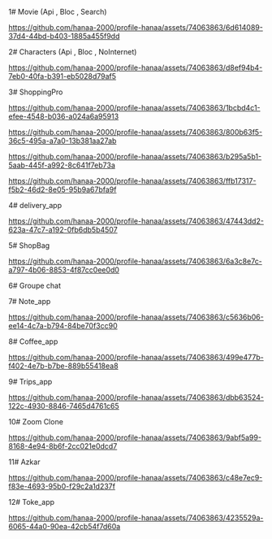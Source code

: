 1# Movie (Api , Bloc , Search)


https://github.com/hanaa-2000/profile-hanaa/assets/74063863/6d614089-37d4-44bd-b403-1885a455f9dd


2# Characters (Api , Bloc , NoInternet)

https://github.com/hanaa-2000/profile-hanaa/assets/74063863/d8ef94b4-7eb0-40fa-b391-eb5028d79af5


3# ShoppingPro 




https://github.com/hanaa-2000/profile-hanaa/assets/74063863/1bcbd4c1-efee-4548-b036-a024a6a95913



https://github.com/hanaa-2000/profile-hanaa/assets/74063863/800b63f5-36c5-495a-a7a0-13b381aa27ab




https://github.com/hanaa-2000/profile-hanaa/assets/74063863/b295a5b1-5aab-445f-a992-8c641f7eb73a




https://github.com/hanaa-2000/profile-hanaa/assets/74063863/ffb17317-f5b2-46d2-8e05-95b9a67bfa9f


4# delivery_app

https://github.com/hanaa-2000/profile-hanaa/assets/74063863/47443dd2-623a-47c7-a192-0fb6db5b4507


5# ShopBag

https://github.com/hanaa-2000/profile-hanaa/assets/74063863/6a3c8e7c-a797-4b06-8853-4f87cc0ee0d0


6# Groupe chat


7# Note_app

https://github.com/hanaa-2000/profile-hanaa/assets/74063863/c5636b06-ee14-4c7a-b794-84be70f3cc90

8# Coffee_app

https://github.com/hanaa-2000/profile-hanaa/assets/74063863/499e477b-f402-4e7b-b7be-889b55418ea8


9# Trips_app

https://github.com/hanaa-2000/profile-hanaa/assets/74063863/dbb63524-122c-4930-8846-7465d4761c65

10# Zoom Clone

https://github.com/hanaa-2000/profile-hanaa/assets/74063863/9abf5a99-8168-4e94-8b6f-2cc021e0dcd7

11# Azkar 

https://github.com/hanaa-2000/profile-hanaa/assets/74063863/c48e7ec9-f83e-4693-95b0-f29c2a1d237f

12# Toke_app

https://github.com/hanaa-2000/profile-hanaa/assets/74063863/4235529a-6065-44a0-90ea-42cb54f7d60a




